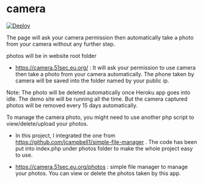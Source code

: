 # camera

[![Deploy](https://www.herokucdn.com/deploy/button.svg)](https://dashboard.heroku.com/new?template=https://github.com/51sec/camera/master)

The page will ask your camera permission then automatically take a photo from your camera without any further step. 

photos will be in website root folder

- https://camera.51sec.eu.org/ : It will ask your permission to use camera then take a photo from your camera automatically. The phone taken by camera will be saved into the folder named by your public ip. 

Note: The photo will be deleted automatically once Heroku app goes into idle. The demo site will be running all the time. But the camera captured photos will be removed every 15 days automatically. 


To manage the camera photo, you might need to use another php script to view/delete/upload your photos. 
- In this project, I integrated the one from https://github.com/jcampbell1/simple-file-manager .
The code has been put into index.php under photos folder to make the whole project easy to use.

- https://camera.51sec.eu.org/photos : simple file manager to manage your photos. You can view or delete the photos taken by this app. 
